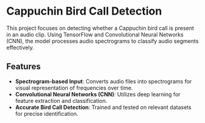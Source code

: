 # Cappuchin Bird Call Detection
This project focuses on detecting whether a Cappuchin bird call is present in an audio clip. Using TensorFlow and Convolutional Neural Networks (CNN), the model processes audio spectrograms to classify audio segments effectively.

## Features

- **Spectrogram-based Input**: Converts audio files into spectrograms for visual representation of frequencies over time.
- **Convolutional Neural Networks (CNN)**: Utilizes deep learning for feature extraction and classification.
- **Accurate Bird Call Detection**: Trained and tested on relevant datasets for precise identification.
